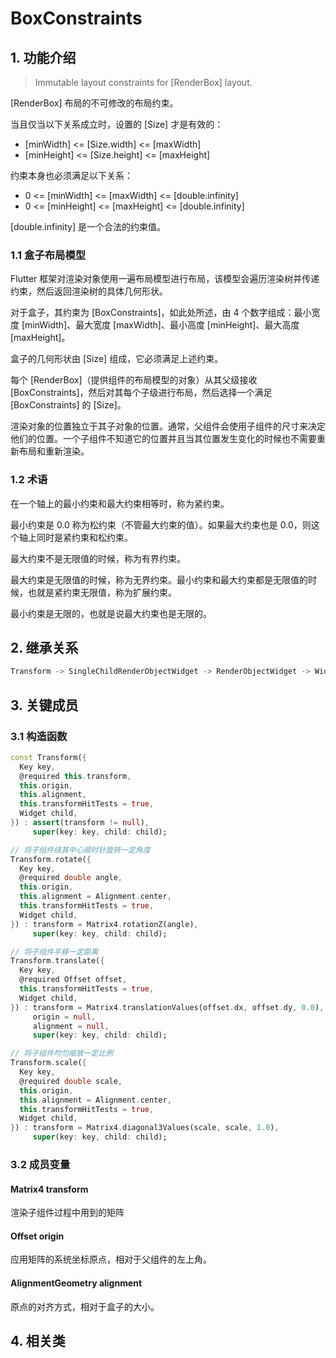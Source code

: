 # BoxConstraints
## 1. 功能介绍
> Immutable layout constraints for [RenderBox] layout.

[RenderBox] 布局的不可修改的布局约束。

当且仅当以下关系成立时，设置的 [Size] 才是有效的：
* [minWidth] <= [Size.width] <= [maxWidth]
* [minHeight] <= [Size.height] <= [maxHeight]

约束本身也必须满足以下关系：
* 0 <= [minWidth] <= [maxWidth] <= [double.infinity]
* 0 <= [minHeight] <= [maxHeight] <= [double.infinity]

[double.infinity] 是一个合法的约束值。

### 1.1 盒子布局模型
Flutter 框架对渲染对象使用一遍布局模型进行布局，该模型会遍历渲染树并传递约束，然后返回渲染树的具体几何形状。

对于盒子，其约束为 [BoxConstraints]，如此处所述，由 4 个数字组成：最小宽度 [minWidth]、最大宽度 [maxWidth]、最小高度 [minHeight]、最大高度 [maxHeight]。

盒子的几何形状由 [Size] 组成，它必须满足上述约束。

每个 [RenderBox]（提供组件的布局模型的对象）从其父级接收 [BoxConstraints]，然后对其每个子级进行布局，然后选择一个满足 [BoxConstraints] 的 [Size]。

渲染对象的位置独立于其子对象的位置。通常，父组件会使用子组件的尺寸来决定他们的位置。一个子组件不知道它的位置并且当其位置发生变化的时候也不需要重新布局和重新渲染。

### 1.2 术语
在一个轴上的最小约束和最大约束相等时，称为紧约束。

最小约束是 0.0 称为松约束（不管最大约束的值）。如果最大约束也是 0.0，则这个轴上同时是紧约束和松约束。

最大约束不是无限值的时候，称为有界约束。

最大约束是无限值的时候，称为无界约束。最小约束和最大约束都是无限值的时候，也就是紧约束无限值，称为扩展约束。

最小约束是无限的，也就是说最大约束也是无限的。

## 2. 继承关系
```dart
Transform -> SingleChildRenderObjectWidget -> RenderObjectWidget -> Widget
```

## 3. 关键成员
### 3.1 构造函数
```dart
const Transform({
  Key key,
  @required this.transform,
  this.origin,
  this.alignment,
  this.transformHitTests = true,
  Widget child,
}) : assert(transform != null),
     super(key: key, child: child);

// 将子组件绕其中心顺时针旋转一定角度
Transform.rotate({
  Key key,
  @required double angle,
  this.origin,
  this.alignment = Alignment.center,
  this.transformHitTests = true,
  Widget child,
}) : transform = Matrix4.rotationZ(angle),
     super(key: key, child: child);

// 将子组件平移一定距离
Transform.translate({
  Key key,
  @required Offset offset,
  this.transformHitTests = true,
  Widget child,
}) : transform = Matrix4.translationValues(offset.dx, offset.dy, 0.0),
     origin = null,
     alignment = null,
     super(key: key, child: child);

// 将子组件均匀缩放一定比例
Transform.scale({
  Key key,
  @required double scale,
  this.origin,
  this.alignment = Alignment.center,
  this.transformHitTests = true,
  Widget child,
}) : transform = Matrix4.diagonal3Values(scale, scale, 1.0),
     super(key: key, child: child);
```
### 3.2 成员变量
#### Matrix4 transform
渲染子组件过程中用到的矩阵

#### Offset origin
应用矩阵的系统坐标原点，相对于父组件的左上角。

#### AlignmentGeometry alignment
原点的对齐方式，相对于盒子的大小。

## 4. 相关类
